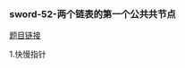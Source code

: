 ### sword-52-两个链表的第一个公共共节点

[题目链接](https://leetcode-cn.com/problems/liang-ge-lian-biao-de-di-yi-ge-gong-gong-jie-dian-lcof/)

1.快慢指针